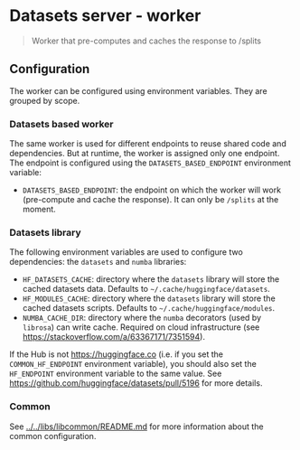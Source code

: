# Datasets server - worker

> Worker that pre-computes and caches the response to /splits

## Configuration

The worker can be configured using environment variables. They are grouped by scope.

### Datasets based worker

The same worker is used for different endpoints to reuse shared code and dependencies. But at runtime, the worker is assigned only one endpoint. The endpoint is configured using the `DATASETS_BASED_ENDPOINT` environment variable:

- `DATASETS_BASED_ENDPOINT`: the endpoint on which the worker will work (pre-compute and cache the response). It can only be `/splits` at the moment.

### Datasets library

The following environment variables are used to configure two dependencies: the `datasets` and `numba` libraries:

- `HF_DATASETS_CACHE`: directory where the `datasets` library will store the cached datasets data. Defaults to `~/.cache/huggingface/datasets`.
- `HF_MODULES_CACHE`: directory where the `datasets` library will store the cached datasets scripts. Defaults to `~/.cache/huggingface/modules`.
- `NUMBA_CACHE_DIR`: directory where the `numba` decorators (used by `librosa`) can write cache. Required on cloud infrastructure (see https://stackoverflow.com/a/63367171/7351594).

If the Hub is not https://huggingface.co (i.e. if you set the `COMMON_HF_ENDPOINT` environment variable), you should also set the `HF_ENDPOINT` environment variable to the same value. See https://github.com/huggingface/datasets/pull/5196 for more details.

### Common

See [../../libs/libcommon/README.md](../../libs/libcommon/README.md) for more information about the common configuration.
